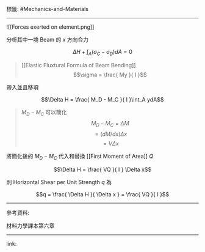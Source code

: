 標籤: #Mechanics-and-Materials 

---

![[Forces exerted on element.png]]

分析其中一塊 Beam 的 $x$ 方向合力

$$\Delta H + \int_A (\sigma_C - \sigma_D)dA = 0$$

> [[Elastic Fluxtural Formula of Beam Bending]]
> $$\sigma = \frac{ My }{ I }$$

帶入並且移項

$$\Delta H = \frac{ M_D - M_C }{ I }\int_A ydA$$

> $M_D - M_C$ 可以簡化
> $$M_D - M_C = \Delta M$$
> $$ = (dM/dx)\Delta x$$
> $$ = V\Delta x$$

將簡化後的 $M_D - M_C$ 代入和替換 [[First Moment of Area]] $Q$

$$\Delta H = \frac{ VQ }{ I } \Delta x$$

則 Horizontal Shear per Unit Strength $q$ 為

$$q = \frac{ \Delta H }{ \Delta x } = \frac{ VQ }{ I }$$

---

參考資料:

材料力學課本第六章

---

link:

